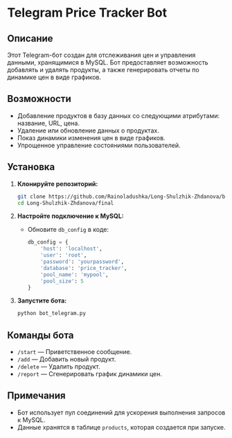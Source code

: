 # Telegram Price Tracker Bot

## Описание

Этот Telegram-бот создан для отслеживания цен и управления данными, хранящимися в MySQL. Бот предоставляет возможность добавлять и удалять продукты, а также генерировать отчеты по динамике цен в виде графиков.

## Возможности

- Добавление продуктов в базу данных со следующими атрибутами: название, URL, цена.
- Удаление или обновление данных о продуктах.
- Показ динамики изменения цен в виде графиков.
- Упрощенное управление состояниями пользователей.

## Установка

1. **Клонируйте репозиторий:**
    ```bash
    git clone https://github.com/Rainoladushka/Long-Shulzhik-Zhdanova/blob/main/final/bot_telegram.py
    cd Long-Shulzhik-Zhdanova/final
    ```

2. **Настройте подключение к MySQL:**
    - Обновите `db_config` в коде:
      ```python
      db_config = {
          'host': 'localhost',
          'user': 'root',
          'password': 'yourpassword',
          'database': 'price_tracker',
          'pool_name': 'mypool',
          'pool_size': 5
      }
      ```

3. **Запустите бота:**
    ```bash
    python bot_telegram.py
    ```

## Команды бота

- `/start` — Приветственное сообщение.
- `/add` — Добавить новый продукт.
- `/delete` — Удалить продукт.
- `/report` — Сгенерировать график динамики цен.

## Примечания

- Бот использует пул соединений для ускорения выполнения запросов к MySQL.
- Данные хранятся в таблице `products`, которая создается при запуске.


